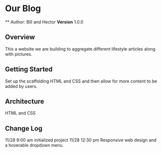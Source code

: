 # Our Blog

** Author: Bill and Hector
**Version** 1.0.0

## Overview
This a website we are building to aggregate different lifestyle articles along with pictures.

## Getting Started
Set up the scaffolding HTML and CSS and then allow for more content to be added by users.

## Architecture 
HTML and CSS

## Change Log

11/28 9:00 am initialized project
11/28 12:30 pm Responsive web design and a hoverable dropdown menu. 
